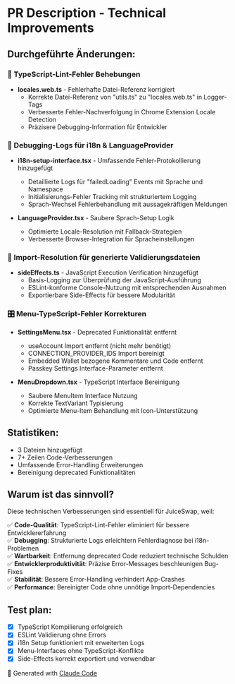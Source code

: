 # PR Description - Technical Improvements

## Durchgeführte Änderungen:

### 🔧 TypeScript-Lint-Fehler Behebungen
- **locales.web.ts** - Fehlerhafte Datei-Referenz korrigiert
  - Korrekte Datei-Referenz von "utils.ts" zu "locales.web.ts" in Logger-Tags
  - Verbesserte Fehler-Nachverfolgung in Chrome Extension Locale Detection
  - Präzisere Debugging-Information für Entwickler

### 🐛 Debugging-Logs für i18n & LanguageProvider
- **i18n-setup-interface.tsx** - Umfassende Fehler-Protokollierung hinzugefügt
  - Detaillierte Logs für "failedLoading" Events mit Sprache und Namespace
  - Initialisierungs-Fehler Tracking mit strukturiertem Logging
  - Sprach-Wechsel Fehlerbehandlung mit aussagekräftigen Meldungen
  
- **LanguageProvider.tsx** - Saubere Sprach-Setup Logik
  - Optimierte Locale-Resolution mit Fallback-Strategien
  - Verbesserte Browser-Integration für Spracheinstellungen

### 📁 Import-Resolution für generierte Validierungsdateien
- **sideEffects.ts** - JavaScript Execution Verification hinzugefügt
  - Basis-Logging zur Überprüfung der JavaScript-Ausführung
  - ESLint-konforme Console-Nutzung mit entsprechenden Ausnahmen
  - Exportierbare Side-Effects für bessere Modularität

### 🎛️ Menu-TypeScript-Fehler Korrekturen
- **SettingsMenu.tsx** - Deprecated Funktionalität entfernt
  - useAccount Import entfernt (nicht mehr benötigt)
  - CONNECTION_PROVIDER_IDS Import bereinigt
  - Embedded Wallet bezogene Kommentare und Code entfernt
  - Passkey Settings Interface-Parameter entfernt

- **MenuDropdown.tsx** - TypeScript Interface Bereinigung
  - Saubere MenuItem Interface Nutzung
  - Korrekte TextVariant Typisierung
  - Optimierte Menu-Item Behandlung mit Icon-Unterstützung

## Statistiken:
- 3 Dateien hinzugefügt
- 7+ Zeilen Code-Verbesserungen
- Umfassende Error-Handling Erweiterungen
- Bereinigung deprecated Funktionalitäten

## Warum ist das sinnvoll?
Diese technischen Verbesserungen sind essentiell für JuiceSwap, weil:

✅ **Code-Qualität**: TypeScript-Lint-Fehler eliminiert für bessere Entwicklererfahrung  
✅ **Debugging**: Strukturierte Logs erleichtern Fehlerdiagnose bei i18n-Problemen  
✅ **Wartbarkeit**: Entfernung deprecated Code reduziert technische Schulden  
✅ **Entwicklerproduktivität**: Präzise Error-Messages beschleunigen Bug-Fixes  
✅ **Stabilität**: Bessere Error-Handling verhindert App-Crashes  
✅ **Performance**: Bereinigter Code ohne unnötige Import-Dependencies

## Test plan:
- [x] TypeScript Kompilierung erfolgreich
- [x] ESLint Validierung ohne Errors
- [x] i18n Setup funktioniert mit erweiterten Logs
- [x] Menu-Interfaces ohne TypeScript-Konflikte
- [x] Side-Effects korrekt exportiert und verwendbar

🤖 Generated with [Claude Code](https://claude.ai/code)